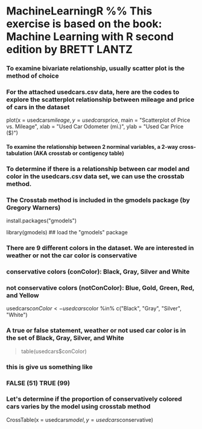 # MachineLearningR %% This exercise is based on the book: Machine Learning with R second edition by BRETT LANTZ
### To examine bivariate relationship, usually scatter plot is the method of choice
### For the attached usedcars.csv data, here are the codes to explore the scatterplot relationship between mileage and price of cars in the dataset


plot(x = usedcars$mileage, y = usedcars$price,
 main = "Scatterplot of Price vs. Mileage",
 xlab = "Used Car Odometer (mi.)",
 ylab = "Used Car Price ($)")
 
 #### To examine the relationship between 2 norminal variables, a 2-way cross-tabulation (AKA crosstab or contigency table)
 
 ### To determine if there is a relationship between car model and color in the usedcars.csv data set, we can use the crosstab method.
 ### The Crosstab method is included in the gmodels package (by Gregory Warners)
 
 install.packages("gmodels")
 
 library(gmodels) ## load the "gmodels" package
 
 ### There are 9 different colors in the dataset. We are interested in weather or not the car color is conservative
 ### conservative colors (conColor): Black, Gray, Silver and White
 ### not conservative colors (notConColor): Blue, Gold, Green, Red, and Yellow
  
 usedcars$conColor <-  usedcars$color %in% c("Black", "Gray", "Silver", "White") 
 ### A true or false statement, weather or not used car color is in the set of Black, Gray, Silver, and White
 
 > table(usedcars$conColor)
 
 ### this is give us something like 
 ### FALSE (51) TRUE (99)
 
 
 ### Let's determine if the proportion of conservatively colored cars varies by the model using crosstab method
 
 CrossTable(x = usedcars$model, y = usedcars$conservative)
 

 
 
 
 
 

